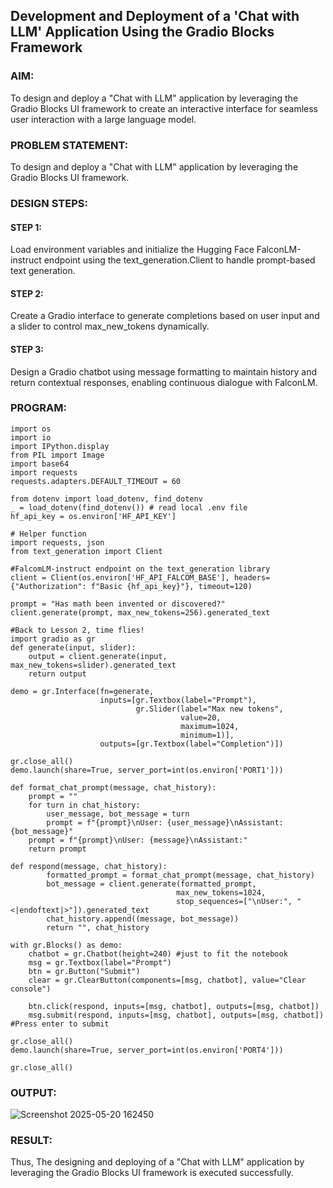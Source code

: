 ## Development and Deployment of a 'Chat with LLM' Application Using the Gradio Blocks Framework

### AIM:
To design and deploy a "Chat with LLM" application by leveraging the Gradio Blocks UI framework to create an interactive interface for seamless user interaction with a large language model.

### PROBLEM STATEMENT:
To design and deploy a "Chat with LLM" application by leveraging the Gradio Blocks UI framework.

### DESIGN STEPS:

#### STEP 1:
Load environment variables and initialize the Hugging Face FalconLM-instruct endpoint using the text_generation.Client to handle prompt-based text generation.

#### STEP 2:
Create a Gradio interface to generate completions based on user input and a slider to control max_new_tokens dynamically.

#### STEP 3:
Design a Gradio chatbot using message formatting to maintain history and return contextual responses, enabling continuous dialogue with FalconLM.

### PROGRAM:
```
import os
import io
import IPython.display
from PIL import Image
import base64 
import requests 
requests.adapters.DEFAULT_TIMEOUT = 60

from dotenv import load_dotenv, find_dotenv
_ = load_dotenv(find_dotenv()) # read local .env file
hf_api_key = os.environ['HF_API_KEY']

# Helper function
import requests, json
from text_generation import Client

#FalcomLM-instruct endpoint on the text_generation library
client = Client(os.environ['HF_API_FALCOM_BASE'], headers={"Authorization": f"Basic {hf_api_key}"}, timeout=120)

prompt = "Has math been invented or discovered?"
client.generate(prompt, max_new_tokens=256).generated_text

#Back to Lesson 2, time flies!
import gradio as gr
def generate(input, slider):
    output = client.generate(input, max_new_tokens=slider).generated_text
    return output

demo = gr.Interface(fn=generate, 
                    inputs=[gr.Textbox(label="Prompt"), 
                            gr.Slider(label="Max new tokens", 
                                      value=20,  
                                      maximum=1024, 
                                      minimum=1)], 
                    outputs=[gr.Textbox(label="Completion")])

gr.close_all()
demo.launch(share=True, server_port=int(os.environ['PORT1']))

def format_chat_prompt(message, chat_history):
    prompt = ""
    for turn in chat_history:
        user_message, bot_message = turn
        prompt = f"{prompt}\nUser: {user_message}\nAssistant: {bot_message}"
    prompt = f"{prompt}\nUser: {message}\nAssistant:"
    return prompt

def respond(message, chat_history):
        formatted_prompt = format_chat_prompt(message, chat_history)
        bot_message = client.generate(formatted_prompt,
                                     max_new_tokens=1024,
                                     stop_sequences=["\nUser:", "<|endoftext|>"]).generated_text
        chat_history.append((message, bot_message))
        return "", chat_history

with gr.Blocks() as demo:
    chatbot = gr.Chatbot(height=240) #just to fit the notebook
    msg = gr.Textbox(label="Prompt")
    btn = gr.Button("Submit")
    clear = gr.ClearButton(components=[msg, chatbot], value="Clear console")

    btn.click(respond, inputs=[msg, chatbot], outputs=[msg, chatbot])
    msg.submit(respond, inputs=[msg, chatbot], outputs=[msg, chatbot]) #Press enter to submit

gr.close_all()
demo.launch(share=True, server_port=int(os.environ['PORT4']))

gr.close_all()
```

### OUTPUT:
![Screenshot 2025-05-20 162450](https://github.com/user-attachments/assets/3cdc0f2b-ff4d-4774-abf4-b214df6bd39c)



### RESULT:
Thus, The designing and deploying of a "Chat with LLM" application by leveraging the Gradio Blocks UI framework is executed successfully.
